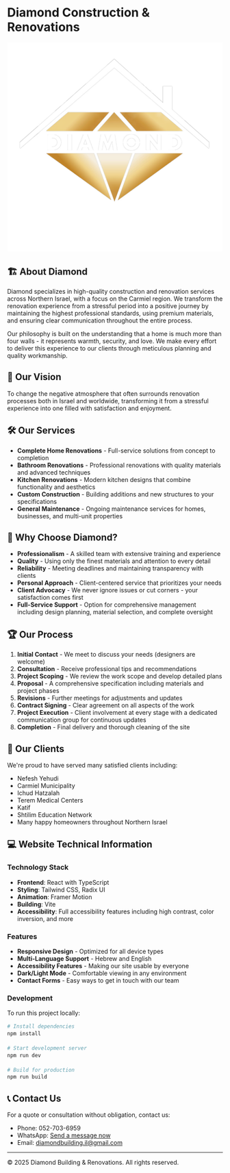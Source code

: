 # Diamond Construction & Renovations

![Diamond Logo](public/assetst/logo/logoTransparent.png)

## 🏗️ About Diamond

Diamond specializes in high-quality construction and renovation services across Northern Israel, with a focus on the Carmiel region. We transform the renovation experience from a stressful period into a positive journey by maintaining the highest professional standards, using premium materials, and ensuring clear communication throughout the entire process.

Our philosophy is built on the understanding that a home is much more than four walls - it represents warmth, security, and love. We make every effort to deliver this experience to our clients through meticulous planning and quality workmanship.

## 🌟 Our Vision

To change the negative atmosphere that often surrounds renovation processes both in Israel and worldwide, transforming it from a stressful experience into one filled with satisfaction and enjoyment.

## 🛠️ Our Services

- **Complete Home Renovations** - Full-service solutions from concept to completion
- **Bathroom Renovations** - Professional renovations with quality materials and advanced techniques
- **Kitchen Renovations** - Modern kitchen designs that combine functionality and aesthetics
- **Custom Construction** - Building additions and new structures to your specifications
- **General Maintenance** - Ongoing maintenance services for homes, businesses, and multi-unit properties

## 💼 Why Choose Diamond?

- **Professionalism** - A skilled team with extensive training and experience
- **Quality** - Using only the finest materials and attention to every detail
- **Reliability** - Meeting deadlines and maintaining transparency with clients
- **Personal Approach** - Client-centered service that prioritizes your needs
- **Client Advocacy** - We never ignore issues or cut corners - your satisfaction comes first
- **Full-Service Support** - Option for comprehensive management including design planning, material selection, and complete oversight

## 🏆 Our Process

1. **Initial Contact** - We meet to discuss your needs (designers are welcome)
2. **Consultation** - Receive professional tips and recommendations
3. **Project Scoping** - We review the work scope and develop detailed plans
4. **Proposal** - A comprehensive specification including materials and project phases
5. **Revisions** - Further meetings for adjustments and updates
6. **Contract Signing** - Clear agreement on all aspects of the work
7. **Project Execution** - Client involvement at every stage with a dedicated communication group for continuous updates
8. **Completion** - Final delivery and thorough cleaning of the site

## 🤝 Our Clients

We're proud to have served many satisfied clients including:
- Nefesh Yehudi
- Carmiel Municipality
- Ichud Hatzalah
- Terem Medical Centers
- Katif
- Shtilim Education Network
- Many happy homeowners throughout Northern Israel

## 💻 Website Technical Information

### Technology Stack

- **Frontend**: React with TypeScript
- **Styling**: Tailwind CSS, Radix UI
- **Animation**: Framer Motion
- **Building**: Vite
- **Accessibility**: Full accessibility features including high contrast, color inversion, and more

### Features

- **Responsive Design** - Optimized for all device types
- **Multi-Language Support** - Hebrew and English
- **Accessibility Features** - Making our site usable by everyone
- **Dark/Light Mode** - Comfortable viewing in any environment
- **Contact Forms** - Easy ways to get in touch with our team

### Development

To run this project locally:

```bash
# Install dependencies
npm install

# Start development server
npm run dev

# Build for production
npm run build
```

## 📞 Contact Us

For a quote or consultation without obligation, contact us:
- Phone: 052-703-6959
- WhatsApp: [Send a message now](https://wa.me/972527036959)
- Email: diamondbuilding.il@gmail.com

---

© 2025 Diamond Building & Renovations. All rights reserved.